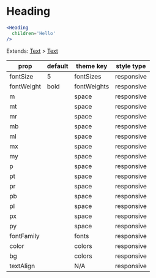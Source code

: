 # Heading

```.jsx
<Heading
  children='Hello'
/>

```



Extends: [Text](/components/Text) > [Text](/components/Text)

prop | default | theme key | style type
---|---|---|---
fontSize | 5 | fontSizes | responsive
fontWeight | bold | fontWeights | responsive
m |  | space | responsive
mt |  | space | responsive
mr |  | space | responsive
mb |  | space | responsive
ml |  | space | responsive
mx |  | space | responsive
my |  | space | responsive
p |  | space | responsive
pt |  | space | responsive
pr |  | space | responsive
pb |  | space | responsive
pl |  | space | responsive
px |  | space | responsive
py |  | space | responsive
fontFamily |  | fonts | responsive
color |  | colors | responsive
bg |  | colors | responsive
textAlign |  | N/A | responsive